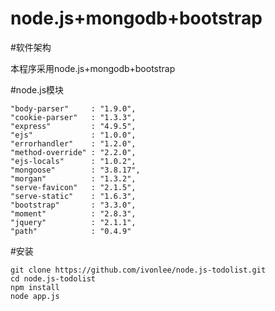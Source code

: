 node.js+mongodb+bootstrap
================
#软件架构

本程序采用node.js+mongodb+bootstrap 


#node.js模块

    "body-parser"     : "1.9.0",
    "cookie-parser"   : "1.3.3",
    "express"         : "4.9.5",
    "ejs"             : "1.0.0",
    "errorhandler"    : "1.2.0",
    "method-override" : "2.2.0",
    "ejs-locals"      : "1.0.2",
    "mongoose"        : "3.8.17",
    "morgan"          : "1.3.2",
    "serve-favicon"   : "2.1.5",
    "serve-static"    : "1.6.3",
    "bootstrap"       : "3.3.0",
    "moment"          : "2.8.3",
    "jquery"          : "2.1.1",
    "path"            : "0.4.9"
    
#安装

    git clone https://github.com/ivonlee/node.js-todolist.git
    cd node.js-todolist
    npm install
    node app.js
